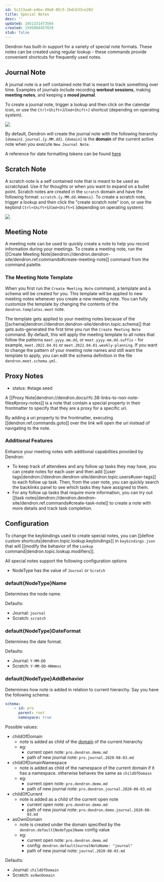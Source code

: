 ```yaml
---
id: 5c213aa6-e4ba-49e8-85c5-1bdcb33ce202
title: Special Notes
desc: ''
updated: 1651331473564
created: 1595004457029
stub: false
---
```


Dendron has built-in support for a variety of special note formats. These notes can be created using regular lookup - these commands provide convenient shortcuts for frequently used notes.

## Journal Note

A journal note is a self contained note that is meant to track something over time. Examples of journals include recording **workout sessions**, making **meeting notes**, and keeping a **mood journal**.

To create a journal note, trigger a lookup and then click on the calendar icon, or use the `Ctrl+Shift+J`/`Cmd+Shift+J` shortcut (depending on operating system).

<a href="https://www.loom.com/share/3c3ddc1dc63547cea8bf186bec31f71b"> 
<img style="" src="https://cdn.loom.com/sessions/thumbnails/3c3ddc1dc63547cea8bf186bec31f71b-with-play.gif"> </a>

By default, Dendron will create the journal note with the following hierarchy `{domain}.journal.{y.MM.dd}`. `{domain}` is the **domain** of the current active note when you execute `New Journal Note`.

A reference for date formatting tokens can be found [here](https://moment.github.io/luxon/#/formatting)

## Scratch Note

A scratch note is a self contained note that is meant to be used as scratchpad. Use it for thoughts or when you want to expand on a bullet point. Scratch notes are created in the `scratch` domain and have the following format: `scratch.{y.MM.dd.HHmmss}`. To create a scratch note, trigger a lookup and then click the "create scratch note" icon, or use the keybind `Ctrl+Shift+S`/`Cmd+Shift+S` (depending on operating system).

<a href="https://www.loom.com/share/2fd3042119124df8bb4592d8ffe6d708"> 
<img style="" src="https://cdn.loom.com/sessions/thumbnails/2fd3042119124df8bb4592d8ffe6d708-with-play.gif"> </a>

## Meeting Note

A meeting note can be used to quickly create a note to help you record information during your meetings.  To create a meeting note, run the [[Create Meeting Note|dendron://dendron.dendron-site/dendron.ref.commands#create-meeting-note]] command from the command palette.

### The Meeting Note Template

When you first run the `Create Meeting Note` command, a template and a schema will be created for you. This template will be applied to new meeting notes whenever you create a new meeting note. You can fully customize the template by changing the contents of the `dendron.templates.meet` note.

The template gets applied to your meeting notes because of the [[schema|dendron://dendron.dendron-site/dendron.topic.schema]] that gets auto-generated the first time you run the `Create Meeting Note` command. By default, this will apply the meeting template to all notes that follow the patterns `meet.yyyy.mm.dd`, or `meet.yyyy.mm.dd.suffix` - for example, `meet.2022.04.01` or `meet.2022.04.01.weekly-planning`. If you want to change the pattern of your meeting note names and still want the template to apply, you can edit the schema definition in the file `dendron.meet.schema.yml`. 

## Proxy Notes

- status: #stage.seed

A [[Proxy Note|dendron://dendron.docs/rfc.38-links-to-non-note-files#proxy-notes]] is a note that contain a special property in their
frontmatter to specify that they are a proxy for a specific uri.

By adding a uri property to the frontmatter, executing [[dendron.ref.commands.goto]] over the link will open the uri instead of navigating to the note.  

### Additional Features

Enhance your meeting notes with additional capabilities provided by Dendron:

- To keep track of attendees and any follow up tasks they may have, you can create notes for each user and then add [[user tags|dendron://dendron.dendron-site/dendron.topic.users#user-tags]] to each follow up task. Then, from the user note, you can quickly search the backlinks panel to see which tasks they have assigned to them.
- For any follow up tasks that require more information, you can try out [[task notes|dendron://dendron.dendron-site/dendron.ref.commands#create-task-note]] to create a note with more details and track task completion.

## Configuration

To change the keybindings used to create special notes, you can [[define custom shortcuts|dendron.topic.lookup.keybindings]] in `keybindings.json` that will [[modify the behavior of the `Lookup` command|dendron.topic.lookup.modifiers]].

All special notes support the following configuration options

-   NodeType has the value of `Journal` or `Scratch`

### default{NodeType}Name

Determines the node name.

Defaults:

-   Journal: `journal`
-   Scratch: `scratch`

### default{NodeType}DateFormat

Determines the date format.

Defaults:

-   Journal: `Y-MM-DD`
-   Scratch: `Y-MM-DD-HHmmss`

### default{NodeType}AddBehavior

Determines how note is added in relation to current hierarchy. Say you have the following schema:

```yml
schema:
    - id: pro
      parent: root
      namespace: true
```

Possible values:

-   childOfDomain
    -   note is added as child of the [domain](https://dendron.so/notes/c6fd6bc4-7f75-4cbb-8f34-f7b99bfe2d50.html#domain) of the current hierarchy
    -   eg:
        -   current open note: `pro.dendron.demo.md`
        -   path of new journal note: `pro.journal.2020-08-03.md`
-   childOfDomainNamespace
    -   note is added as child of the namespace of the current domain if it has a namespace. otherwise behaves the same as `childOfDomain`
    -   eg:
        -   current open note: `pro.dendron.demo.md`
        -   path of new journal note: `pro.dendron.journal.2020-08-03.md`
-   childOfCurrent
    -   note is added as a child of the current open note
        -   current open note: `pro.dendron.demo.md`
        -   path of new journal note: `pro.dendron.demo.journal.2020-08-03.md`
-   asOwnDomain
    -   note is created under the domain specified by the `dendron.default{NodeType}Name` config value
    -   eg:
        -   current open note: `pro.dendron.demo.md`
        -   config: `dendron.defaultJournalNoteName: "journal"`
        -   path of new journal note: `journal.2020-08-03.md`

Defaults:

-   Journal: `childOfDomain`
-   Scratch: `asOwnDomain`
